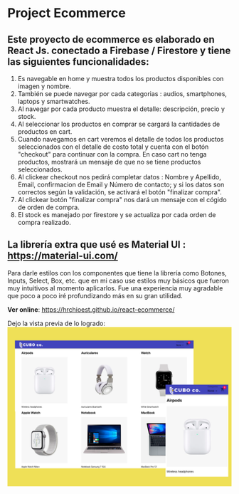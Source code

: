 

# Project Ecommerce


## Este proyecto de ecommerce es elaborado en React Js. conectado a Firebase / Firestore y tiene las siguientes funcionalidades:

1. Es navegable en home y muestra todos los productos disponibles con imagen y nombre.
2. También se puede navegar por cada categorias : audios, smartphones, laptops y smartwatches.
3. Al navegar por cada producto muestra el detalle: descripción, precio y stock.
4. Al seleccionar los productos en comprar se cargará la cantidades de productos en cart.
5. Cuando navegamos en cart veremos el detalle de todos los productos seleccionados con el detalle de costo total y cuenta con el botón "checkout" para continuar con la compra. En caso cart no tenga productos, mostrará un mensaje de que no se tiene productos seleccionados.
6. Al clickear checkout nos pedirá completar datos : Nombre y Apellido, Email, confirmacion de Email y Número de contacto; y si los datos son correctos según la validación, se activará el botón "finalizar compra".
7. Al clickear botón "finalizar compra" nos dará un mensaje con el cógido de orden de compra.
8. El stock es manejado por firestore y se actualiza por cada orden de compra realizado.


## La librería extra que usé es Material UI : https://material-ui.com/

Para darle estilos con los componentes que tiene la librería como Botones, Inputs, Select, Box, etc. que en mi caso use estilos muy básicos que fueron muy intuitivos al momento aplicarlos. Fue una experiencia muy agradable que poco a poco iré profundizando más en su gran utilidad.


**Ver online**: https://hrchioest.github.io/react-ecommerce/ 

Dejo la vista previa de lo logrado:
![pag](https://raw.githubusercontent.com/hrchioest/react-ecommerce/master/public/screenshot.png)



